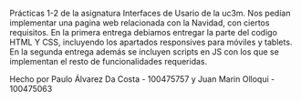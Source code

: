 Prácticas 1-2 de la asignatura Interfaces de Usario de la uc3m. 
Nos pedían implementar una pagina web relacionada con la Navidad, con ciertos requisitos. 
En la primera entrega debiamos entregar la parte del codigo HTML Y CSS, incluyendo los apartados responsives
para móviles y tablets. En la segunda entrega además se incluyen scripts en JS con los que se implementan el resto
de funcionalidades requeridas. 

Hecho por Paulo Álvarez Da Costa - 100475757 y Juan Marin Olloqui - 100475063
